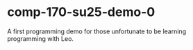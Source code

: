 # comp-170-su25-demo-0
A first programming demo for those unfortunate to be learning programming with Leo.
